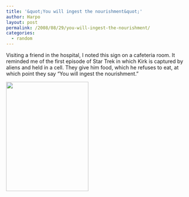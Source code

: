 ```yaml
---
title: '&quot;You will ingest the nourishment&quot;'
author: Harpo
layout: post
permalink: /2008/08/29/you-will-ingest-the-nourishment/
categories:
  - random
---
```

Visiting a friend in the hospital, I noted this sign on a cafeteria room. It reminded me of the first episode of Star Trek in which Kirk is captured by aliens and held in a cell. They give him food, which he refuses to eat, at which point they say &#8220;You will ingest the nourishment.&#8221;

[<img src="http://harpojaeger.github.io/wp-content/uploads/2008/08/p-640-480-d5d31199-4043-4b5c-93eb-7e616602e4e1.jpeg" alt="" width="225" height="300" class="alignnone size-full wp-image-364" />][1]

 [1]: http://harpojaeger.github.io/wp-content/uploads/2008/08/p-640-480-d5d31199-4043-4b5c-93eb-7e616602e4e1.jpeg